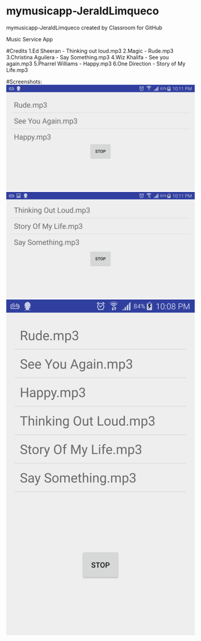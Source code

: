 # mymusicapp-JeraldLimqueco
mymusicapp-JeraldLimqueco created by Classroom for GitHub

Music Service App

#Credits
1.Ed Sheeran - Thinking out loud.mp3
2.Magic      - Rude.mp3
3.Christina Aguilera - Say Something.mp3
4.Wiz Khalifa - See you again.mp3
5.Pharrel Williams - Happy.mp3
6.One Direction - Story of My Life.mp3

#Screenshots:
![alt tag](https://github.com/DeLaSalleUniversity-Manila/mymusicapp-JeraldLimqueco/blob/master/mymusicapp/Screenshot_2015-11-27-22-11-50.png)
![alt tag](https://github.com/DeLaSalleUniversity-Manila/mymusicapp-JeraldLimqueco/blob/master/mymusicapp/Screenshot_2015-11-27-22-11-57.png)
![alt tag](https://github.com/DeLaSalleUniversity-Manila/mymusicapp-JeraldLimqueco/blob/master/mymusicapp/device-2015-11-27-221154.png)
